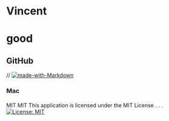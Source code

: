 # Vincent
  #  good
  ## GitHub
  // [![made-with-Markdown](https://img.shields.io/badge/Made%20with-Markdown-1f425f.svg)](http://commonmark.org)
###  Mac
####
MIT
MIT
This application is licensed under the MIT License . . .
[![License: MIT](https://img.shields.io/badge/License-MIT-yellow.svg)](https://opensource.org/licenses/MIT)
